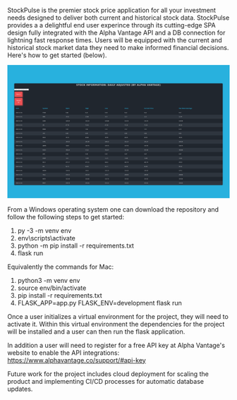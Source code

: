     
   StockPulse is the premier stock price application for all your investment needs designed to deliver both current and historical stock data. StockPulse provides a a delightful end user experince through its cutting-edge SPA design fully integrated with the Alpha Vantage API and a DB connection for lightning fast response times. Users will be equipped with the current and historical stock market data they need to make informed financial decisions. Here's how to get started (below).

[![Watch the video](app_screenshots/StockOptions%20-%20OFFICIAL%20Home.png)](https://youtu.be/zWeYYhJ2OS4)



   From a Windows operating system one can download the repository and follow the following steps to get started:

   1. py -3 -m venv env
   2. env\scripts\activate
   3. python -m pip install -r requirements.txt
   4. flask run

   Equivalently the commands for Mac:

   1. python3 -m venv env
   2. source env/bin/activate
   3. pip install -r requirements.txt
   4. FLASK_APP=app.py FLASK_ENV=development flask run


   Once a user initializes a virtual environment for the project, they will need to activate it. Within this virtual environment the dependencies for the project will be installed and a user can then run the flask application.

   In addition a user will need to register for a free API key at Alpha Vantage's website to enable the API integrations: https://www.alphavantage.co/support/#api-key

   Future work for the project includes cloud deployment for scaling the product and implementing CI/CD processes for automatic database updates.

